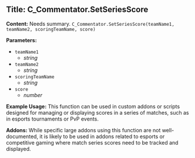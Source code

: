 ## Title: C_Commentator.SetSeriesScore

**Content:**
Needs summary.
`C_Commentator.SetSeriesScore(teamName1, teamName2, scoringTeamName, score)`

**Parameters:**
- `teamName1`
  - *string*
- `teamName2`
  - *string*
- `scoringTeamName`
  - *string*
- `score`
  - *number*

**Example Usage:**
This function can be used in custom addons or scripts designed for managing or displaying scores in a series of matches, such as in esports tournaments or PvP events.

**Addons:**
While specific large addons using this function are not well-documented, it is likely to be used in addons related to esports or competitive gaming where match series scores need to be tracked and displayed.